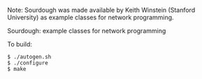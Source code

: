 Note:
Sourdough was made available by Keith Winstein (Stanford University) as example classes for network programming.

Sourdough: example classes for network programming

To build:

	$ ./autogen.sh
	$ ./configure
	$ make

